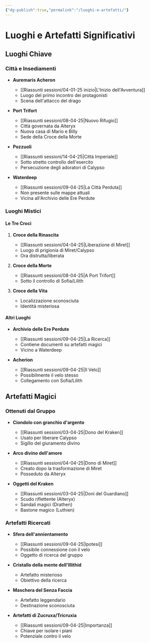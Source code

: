 ```yaml
---
{"dg-publish":true,"permalink":"/luoghi-e-artefatti/"}
---
```


# Luoghi e Artefatti Significativi

## Luoghi Chiave

### Città e Insediamenti
- **Auremaris Acheron**
  - [[Riassunti sessioni/04-01-25 inizio\|L'Inizio dell'Avventura]]
  - Luogo del primo incontro dei protagonisti
  - Scena dell'attacco del drago

- **Port Trifort**
  - [[Riassunti sessioni/08-04-25\|Nuovo Rifugio]]
  - Città governata da Alteryx
  - Nuova casa di Mario e Billy
  - Sede della Croce della Morte

- **Pozzuoli**
  - [[Riassunti sessioni/14-04-25\|Città Imperiale]]
  - Sotto stretto controllo dell'esercito
  - Persecuzione degli adoratori di Calypso

- **Waterdeep**
  - [[Riassunti sessioni/09-04-25\|La Città Perduta]]
  - Non presente sulle mappe attuali
  - Vicina all'Archivio delle Ere Perdute

### Luoghi Mistici

#### Le Tre Croci
1. **Croce della Rinascita**
   - [[Riassunti sessioni/04-04-25\|Liberazione di Miret]]
   - Luogo di prigionia di Miret/Calypso
   - Ora distrutta/liberata

2. **Croce della Morte**
   - [[Riassunti sessioni/08-04-25\|A Port Trifort]]
   - Sotto il controllo di Sofia/Lilith

3. **Croce della Vita**
   - Localizzazione sconosciuta
   - Identità misteriosa

#### Altri Luoghi
- **Archivio delle Ere Perdute**
  - [[Riassunti sessioni/09-04-25\|La Ricerca]]
  - Contiene documenti su artefatti magici
  - Vicino a Waterdeep

- **Acherion**
  - [[Riassunti sessioni/09-04-25\|Il Velo]]
  - Possibilmente il velo stesso
  - Collegamento con Sofia/Lilith

## Artefatti Magici

### Ottenuti dal Gruppo
- **Ciondolo con granchio d'argento**
  - [[Riassunti sessioni/03-04-25\|Dono del Kraken]]
  - Usato per liberare Calypso
  - Sigillo del giuramento divino

- **Arco divino dell'amore**
  - [[Riassunti sessioni/04-04-25\|Dono di Miret]]
  - Creato dopo la trasformazione di Miret
  - Posseduto da Alteryx

- **Oggetti del Kraken**
  - [[Riassunti sessioni/03-04-25\|Doni del Guardiano]]
  - Scudo riflettente (Alteryx)
  - Sandali magici (Drathen)
  - Bastone magico (Luthien)

### Artefatti Ricercati
- **Sfera dell'annientamento**
  - [[Riassunti sessioni/09-04-25\|Ipotesi]]
  - Possibile connessione con il velo
  - Oggetto di ricerca del gruppo

- **Cristallo della mente dell'Illithid**
  - Artefatto misterioso
  - Obiettivo della ricerca

- **Maschera del Senza Faccia**
  - Artefatto leggendario
  - Destinazione sconosciuta

- **Artefatti di Zucruxa/Tricruxia**
  - [[Riassunti sessioni/09-04-25\|Importanza]]
  - Chiave per isolare i piani
  - Potenziale contro il velo